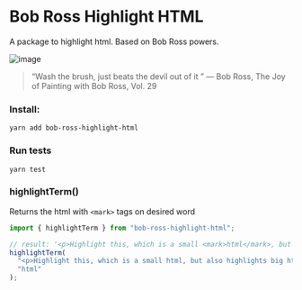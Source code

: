 # Bob Ross Highlight HTML

A package to highlight html. Based on Bob Ross powers.

![image](https://user-images.githubusercontent.com/16295402/58977758-ba340800-87a0-11e9-996b-78275c7cf567.png)

> “Wash the brush, just beats the devil out of it ”
> ― Bob Ross, The Joy of Painting with Bob Ross, Vol. 29

### Install:

```
yarn add bob-ross-highlight-html
```

### Run tests

```
yarn test
```

### highlightTerm()

Returns the html with `<mark>` tags on desired word

```javascript
import { highlightTerm } from "bob-ross-highlight-html";

// result: '<p>Highlight this, which is a small <mark>html</mark>, but also highlights big <mark>html</mark></p>'
highlightTerm(
  "<p>Highlight this, which is a small html, but also highlights big html</p>",
  "html"
);
```
